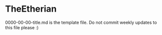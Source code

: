 # TheEtherian

0000-00-00-title.md is the template file. Do not commit weekly updates to this file please :)
